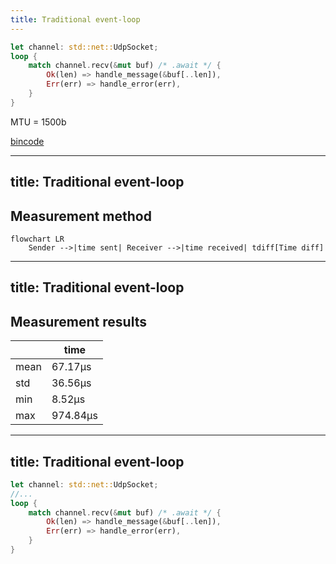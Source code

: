 ```yaml
---
title: Traditional event-loop
---
```


```rust
let channel: std::net::UdpSocket;
loop {
    match channel.recv(&mut buf) /* .await */ {
        Ok(len) => handle_message(&buf[..len]),
        Err(err) => handle_error(err),
    }
}
```

MTU = 1500b

[bincode](https://docs.rs/bincode/latest/bincode/)

<!--
Спочатку зробимо традиційний застосунок який обробляє події

Це може бути синхронне чи асинхронне очікування, 
ми використовуємо синхронне оскільки воно буде скоріш за все швидше

У нас  є цикл де ми отримуємо та обробляємо події
Нас більше цікавить отримання за темою

Тут хочу нашадати наші повідомлення передаються через UDP, тому в нас немає гарантії послідовності а також цілісності. 
Тому всі повідомлення у нас будут меньше MTU
-->

---
title: Traditional event-loop
---

## Measurement method

<p>

```mermaid
flowchart LR
    Sender -->|time sent| Receiver -->|time received| tdiff[Time diff]
```

</p>

<!--
Хочемо поміряти те на що ми можемо вплинути

Оптимізацию мережі лишимо для інших

Дозволяє точно вимірювати час до десятків наносекунд
-->

---
title: Traditional event-loop
---

## Measurement results

<p>

|        |  time      |
|--------|------------|
| mean   |   67.17µs  |
| std    |   36.56µs  |
| min    |    8.52µs  |
| max    |  974.84µs  |

</p>

---
title: Traditional event-loop
---

```rust {1,4}
let channel: std::net::UdpSocket;
//...
loop {
    match channel.recv(&mut buf) /* .await */ {
        Ok(len) => handle_message(&buf[..len]),
        Err(err) => handle_error(err),
    }
}
```
